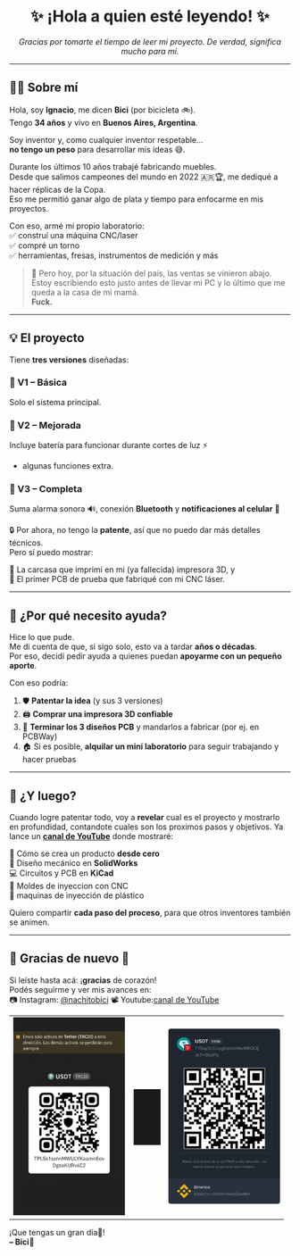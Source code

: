 <h1 align="center">✨ ¡Hola a quien esté leyendo! ✨</h1>

<p align="center"><i>Gracias por tomarte el tiempo de leer mi proyecto. De verdad, significa mucho para mí.</i></p>

---

## 🙋‍♂️ Sobre mí

Hola, soy **Ignacio**, me dicen **Bici** (por bicicleta 🚲).  
Tengo **34 años** y vivo en **Buenos Aires, Argentina**.

Soy inventor y, como cualquier inventor respetable…  
**no tengo un peso** para desarrollar mis ideas 😅.

Durante los últimos 10 años trabajé fabricando muebles.  
Desde que salimos campeones del mundo en 2022 🇦🇷🏆, me dediqué a hacer réplicas de la Copa.  
Eso me permitió ganar algo de plata y tiempo para enfocarme en mis proyectos.

Con eso, armé mi propio laboratorio:  
✅ construí una máquina CNC/laser  
✅ compré un torno  
✅ herramientas, fresas, instrumentos de medición y más

> 🧨 Pero hoy, por la situación del país, las ventas se vinieron abajo.  
Estoy escribiendo esto justo antes de llevar mi PC y lo último que me queda a la casa de mi mamá.  
**Fuck.**

---

## 💡 El proyecto

Tiene **tres versiones** diseñadas:

### 🔹 V1 – Básica  
Solo el sistema principal.

### 🔸 V2 – Mejorada  
Incluye batería para funcionar durante cortes de luz ⚡  
+ algunas funciones extra.

### 🔺 V3 – Completa  
Suma alarma sonora 🔊, conexión **Bluetooth** y **notificaciones al celular** 📲

🔒 Por ahora, no tengo la **patente**, así que no puedo dar más detalles técnicos.  
Pero sí puedo mostrar:

🧩 La carcasa que imprimí en mi (ya fallecida) impresora 3D, y  
💾 El primer PCB de prueba que fabriqué con mi CNC láser.

---

## 🤝 ¿Por qué necesito ayuda?

Hice lo que pude.  
Me di cuenta de que, si sigo solo, esto va a tardar **años o décadas**.  
Por eso, decidí pedir ayuda a quienes puedan **apoyarme con un pequeño aporte**.

Con eso podría:

1. 🛡 **Patentar la idea** (y sus 3 versiones)
2. 🖨 **Comprar una impresora 3D confiable**
3. 📐 **Terminar los 3 diseños PCB** y mandarlos a fabricar (por ej. en PCBWay)
4. 🏠 Si es posible, **alquilar un mini laboratorio** para seguir trabajando y hacer pruebas

---

## 🚀 ¿Y luego?

Cuando logre patentar todo, voy a **revelar** cual es el proyecto y mostrarlo en profundidad, contandote cuales son los proximos pasos y objetivos.
Ya lance un **[canal de YouTube](https://www.youtube.com/@BissiclettasLaboratory)** donde mostraré:

🧠 Cómo se crea un producto **desde cero**  
🧩 Diseño mecánico en **SolidWorks**  
💻 Circuitos y PCB en **KiCad**  
🔩 Moldes de inyeccion con CNC  
🥽 maquinas de inyección de plástico

Quiero compartir **cada paso del proceso**, para que otros inventores también se animen.

---

## 💬 Gracias de nuevo 🙏

Si leíste hasta acá: ¡**gracias** de corazón!  
Podés seguirme y ver mis avances en:  
📷 Instagram: [@nachitobici](https://instagram.com/nachitobici)
📽 Youtube:[canal de YouTube](https://www.youtube.com/@BissiclettasLaboratory)

<table>
  <tr>
    <td align="left">
      <img src="https://github.com/BissiclettaLaboratory/Project/blob/Project-txt-languages/Project-Images/TrustWallet.jpg?raw=true" alt="Trust Wallet" width="200"/>
    </td>
    <td align="center" width="50">
      <hr style="border: none; border-left: 2px solid #ccc; height: 100px;" />
    </td>
    <td align="right">
      <img src="https://github.com/BissiclettaLaboratory/Project/blob/Project-txt-languages/Project-Images/Binance.png?raw=true" alt="Binance" width="200"/>
    </td>
  </tr>
</table>

¡Que tengas un gran día🦾!  
**– Bici**💚
